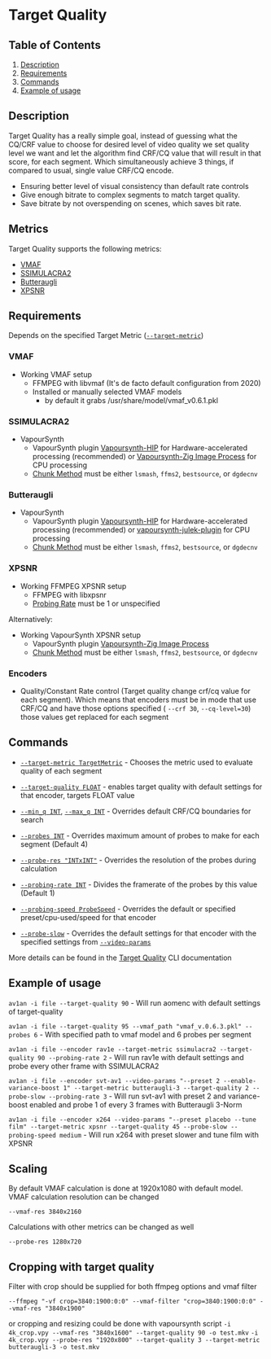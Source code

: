 # Target Quality

## Table of Contents

1. [Description](#Description)
2. [Requirements](#Requirements)
3. [Commands](#Commands)
4. [Example of usage](#Example-of-usage)

## Description

Target Quality has a really simple goal, instead of guessing what the CQ/CRF value to choose for desired level of video quality we set quality level we want and let the algorithm find CRF/CQ value that will result in that score, for each segment. Which simultaneously achieve 3 things, if compared to usual, single value CRF/CQ encode.

- Ensuring better level of visual consistency than default rate controls
- Give enough bitrate to complex segments to match target quality.
- Save bitrate by not overspending on scenes, which saves bit rate.

## Metrics

Target Quality supports the following metrics:

- [VMAF](https://github.com/Netflix/vmaf)
- [SSIMULACRA2](https://github.com/cloudinary/ssimulacra2)
- [Butteraugli](https://github.com/google/butteraugli)
- [XPSNR](https://github.com/fraunhoferhhi/xpsnr)

## Requirements

Depends on the specified Target Metric ([`--target-metric`](../Cli/target_quality.md#target-metric---target-metric))

### VMAF

- Working VMAF setup
  - FFMPEG with libvmaf (It's de facto default configuration from 2020)
  - Installed or manually selected VMAF models
    - by default it grabs /usr/share/model/vmaf_v0.6.1.pkl

### SSIMULACRA2

- VapourSynth
  - VapourSynth plugin [Vapoursynth-HIP](https://github.com/Line-fr/Vship) for Hardware-accelerated processing (recommended) or [Vapoursynth-Zig Image Process](https://github.com/dnjulek/vapoursynth-zip) for CPU processing
  - [Chunk Method](../Cli/encoding.md#chunk-method--m---chunk-method) must be either `lsmash`, `ffms2`, `bestsource`, or `dgdecnv`

### Butteraugli

- VapourSynth
  - VapourSynth plugin [Vapoursynth-HIP](https://github.com/Line-fr/Vship) for Hardware-accelerated processing (recommended) or [vapoursynth-julek-plugin](https://github.com/dnjulek/vapoursynth-julek-plugin) for CPU processing
  - [Chunk Method](../Cli/encoding.md#chunk-method--m---chunk-method) must be either `lsmash`, `ffms2`, `bestsource`, or `dgdecnv`

### XPSNR

- Working FFMPEG XPSNR setup
  - FFMPEG with libxpsnr
  - [Probing Rate](../Cli/target_quality.md#probing-rate---probing-rate) must be 1 or unspecified

Alternatively:

- Working VapourSynth XPSNR setup
  - VapourSynth plugin [Vapoursynth-Zig Image Process](https://github.com/dnjulek/vapoursynth-zip)
  - [Chunk Method](../Cli/encoding.md#chunk-method--m---chunk-method) must be either `lsmash`, `ffms2`, `bestsource`, or `dgdecnv`

### Encoders

- Quality/Constant Rate control (Target quality change crf/cq value for each segment). Which means that encoders must be in mode that use CRF/CQ and have those options specified ( `--crf 30`, `--cq-level=30`) those values get replaced for each segment

## Commands

- [`--target-metric TargetMetric`](../Cli/target_quality.md#target-metric---target-metric) - Chooses the metric used to evaluate quality of each segment

- [`--target-quality FLOAT`](../Cli/target_quality.md#target-quality---target-quality) - enables target quality with default settings for that encoder, targets FLOAT value

- [`--min_q INT`](../Cli/target_quality.md#minimum-quantizer---min-q), [`--max_q INT`](../Cli/target_quality.md#maximum-quantizer---max-q) - Overrides default CRF/CQ boundaries for search

- [`--probes INT`](../Cli/target_quality.md#probes---probes) - Overrides maximum amount of probes to make for each segment (Default 4)

- [`--probe-res "INTxINT"`](../Cli//target_quality.md#probe-resolution---probe-res) - Overrides the resolution of the probes during calculation

- [`--probing-rate INT`](../Cli/target_quality.md#probing-rate---probing-rate) - Divides the framerate of the probes by this value (Default 1)

- [`--probing-speed ProbeSpeed`](../Cli/target_quality.md#probing-speed---probing-speed) - Overrides the default or specified preset/cpu-used/speed for that encoder

- [`--probe-slow`](../Cli/target_quality.md#probe-slow---probe-slow) - Overrides the default settings for that encoder with the specified settings from [`--video-params`](../Cli/encoding.md#video-parameters--v---video-params)

More details can be found in the [Target Quality](../Cli/target_quality.md) CLI documentation

## Example of usage

`av1an -i file --target-quality 90` - Will run aomenc with default settings of target-quality

`av1an -i file --target-quality 95 --vmaf_path "vmaf_v.0.6.3.pkl" --probes 6` - With specified path to vmaf model and 6 probes per segment

`av1an -i file --encoder rav1e --target-metric ssimulacra2 --target-quality 90 --probing-rate 2` - Will run rav1e with default settings and probe every other frame with SSIMULACRA2

`av1an -i file --encoder svt-av1 --video-params "--preset 2 --enable-variance-boost 1" --target-metric butteraugli-3 --target-quality 2 --probe-slow --probing-rate 3` - Will run svt-av1 with preset 2 and variance-boost enabled and probe 1 of every 3 frames with Butteraugli 3-Norm

`av1an -i file --encoder x264 --video-params "--preset placebo --tune film" --target-metric xpsnr --target-quality 45 --probe-slow --probing-speed medium` - Will run x264 with preset slower and tune film with XPSNR

## Scaling

By default VMAF calculation is done at 1920x1080 with default model.
VMAF calculation resolution can be changed

`--vmaf-res 3840x2160`

Calculations with other metrics can be changed as well

`--probe-res 1280x720`

## Cropping with target quality

Filter with crop should be supplied for both ffmpeg options and vmaf filter

`--ffmpeg "-vf crop=3840:1900:0:0" --vmaf-filter "crop=3840:1900:0:0" --vmaf-res "3840x1900"`

or cropping and resizing could be done with vapoursynth script 
` -i 4k_crop.vpy --vmaf-res "3840x1600" --target-quality 90 -o test.mkv `
` -i 4k_crop.vpy --probe-res "1920x800" --target-quality 3 --target-metric butteraugli-3 -o test.mkv `
